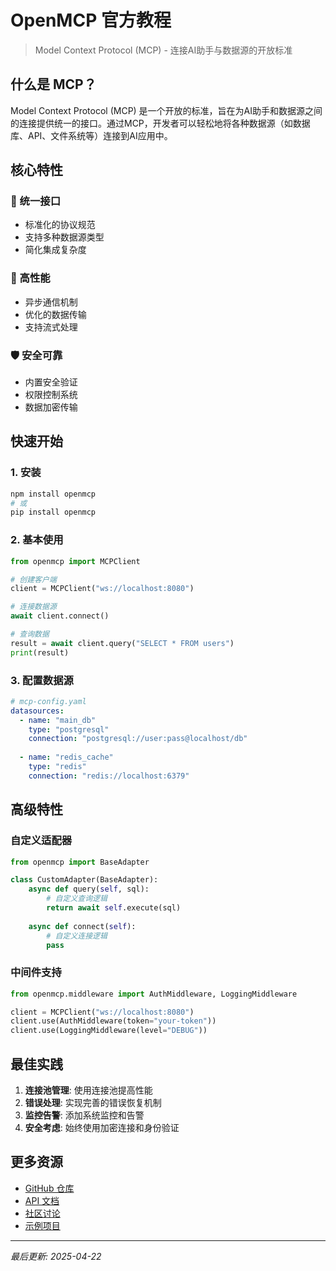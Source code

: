 # OpenMCP 官方教程

> Model Context Protocol (MCP) - 连接AI助手与数据源的开放标准

## 什么是 MCP？

Model Context Protocol (MCP) 是一个开放的标准，旨在为AI助手和数据源之间的连接提供统一的接口。通过MCP，开发者可以轻松地将各种数据源（如数据库、API、文件系统等）连接到AI应用中。

## 核心特性

### 🔌 统一接口
- 标准化的协议规范
- 支持多种数据源类型
- 简化集成复杂度

### 🚀 高性能
- 异步通信机制
- 优化的数据传输
- 支持流式处理

### 🛡️ 安全可靠
- 内置安全验证
- 权限控制系统
- 数据加密传输

## 快速开始

### 1. 安装

```bash
npm install openmcp
# 或
pip install openmcp
```

### 2. 基本使用

```python
from openmcp import MCPClient

# 创建客户端
client = MCPClient("ws://localhost:8080")

# 连接数据源
await client.connect()

# 查询数据
result = await client.query("SELECT * FROM users")
print(result)
```

### 3. 配置数据源

```yaml
# mcp-config.yaml
datasources:
  - name: "main_db"
    type: "postgresql"
    connection: "postgresql://user:pass@localhost/db"
  
  - name: "redis_cache"
    type: "redis"
    connection: "redis://localhost:6379"
```

## 高级特性

### 自定义适配器

```python
from openmcp import BaseAdapter

class CustomAdapter(BaseAdapter):
    async def query(self, sql):
        # 自定义查询逻辑
        return await self.execute(sql)
    
    async def connect(self):
        # 自定义连接逻辑
        pass
```

### 中间件支持

```python
from openmcp.middleware import AuthMiddleware, LoggingMiddleware

client = MCPClient("ws://localhost:8080")
client.use(AuthMiddleware(token="your-token"))
client.use(LoggingMiddleware(level="DEBUG"))
```

## 最佳实践

1. **连接池管理**: 使用连接池提高性能
2. **错误处理**: 实现完善的错误恢复机制
3. **监控告警**: 添加系统监控和告警
4. **安全考虑**: 始终使用加密连接和身份验证

## 更多资源

- [GitHub 仓库](https://github.com/openmcp/openmcp)
- [API 文档](https://docs.openmcp.org/api)
- [社区讨论](https://discord.gg/openmcp)
- [示例项目](https://github.com/openmcp/examples)

---

*最后更新: 2025-04-22*
